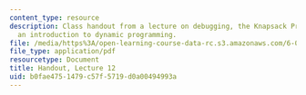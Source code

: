 ```yaml
---
content_type: resource
description: Class handout from a lecture on debugging, the Knapsack Problem, and
  an introduction to dynamic programming.
file: /media/https%3A/open-learning-course-data-rc.s3.amazonaws.com/6-00-introduction-to-computer-science-and-programming-fall-2008/b0fae4751479c57f5719d0a00494993a_lec12.pdf
file_type: application/pdf
resourcetype: Document
title: Handout, Lecture 12
uid: b0fae475-1479-c57f-5719-d0a00494993a
---
```


